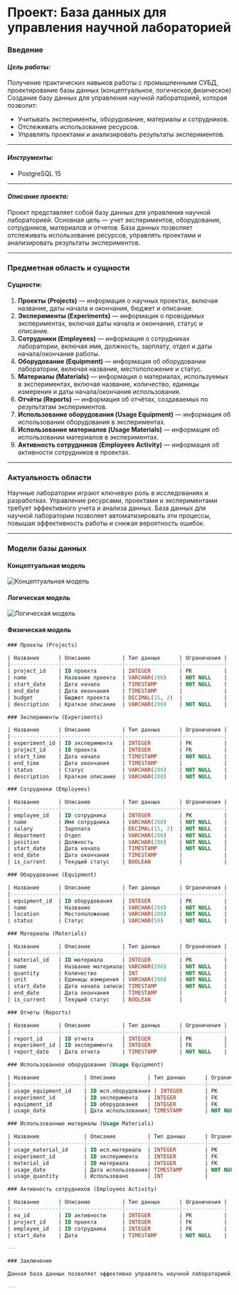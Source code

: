 # Проект: База данных для управления научной лабораторией

### Введение

#### ***Цель работы:***
Получение практических навыков работы с промышленными СУБД, проектирование базы данных (концептуальное, логическое,физическое)
Создание базу данных для управления научной лабораторией, которая позволит:
- Учитывать эксперименты, оборудование, материалы и сотрудников.
- Отслеживать использование ресурсов.
- Управлять проектами и анализировать результаты экспериментов.

---

#### ***Инструменты:***
- PostgreSQL 15

---

#### ***Описание проекта:***
Проект представляет собой базу данных для управления научной лабораторией. Основная цель — учет экспериментов, оборудования, сотрудников, материалов и отчетов. База данных позволяет отслеживать использование ресурсов, управлять проектами и анализировать результаты экспериментов.

---

### Предметная область и сущности

#### Сущности:
1. **Проекты (Projects)** — информация о научных проектах, включая название, даты начала и окончания, бюджет и описание.
2. **Эксперименты (Experiments)** — информация о проводимых экспериментах, включая даты начала и окончания, статус и описание.
3. **Сотрудники (Employees)** — информация о сотрудниках лаборатории, включая имя, должность, зарплату, отдел и даты начала/окончания работы.
4. **Оборудование (Equipment)** — информация об оборудовании лаборатории, включая название, местоположение и статус.
5. **Материалы (Materials)** — информация о материалах, используемых в экспериментах, включая название, количество, единицы измерения и даты начала/окончания использования.
6. **Отчёты (Reports)** — информация об отчётах, создаваемых по результатам экспериментов.
7. **Использование оборудования (Usage Equipment)** — информация об использовании оборудования в экспериментах.
8. **Использование материалов (Usage Materials)** — информация об использовании материалов в экспериментах.
9. **Активность сотрудников (Employees Activity)** — информация об активности сотрудников в проектах.

---

### Актуальность области

Научные лаборатории играют ключевую роль в исследованиях и разработках. Управление ресурсами, проектами и экспериментами требует эффективного учета и анализа данных. База данных для научной лаборатории позволяет автоматизировать эти процессы, повышая эффективность работы и снижая вероятность ошибок.

---

### Модели базы данных

#### Концептуальная модель
![Концептуальная модель](./docs/conceptual-model.png)

#### Логическая модель
![Логическая модель](./docs/logical-model.png)

#### Физическая модель

```sql
### Проекты (Projects)

| Название      | Описание          | Тип данных      | Ограничения |
|---------------|-------------------|-----------------|-------------|
| project_id    | ID проекта        | INTEGER         | PK          |
| name          | Название проекта  | VARCHAR(200)    | NOT NULL    |
| start_date    | Дата начала       | TIMESTAMP       | NOT NULL    |
| end_date      | Дата окончания    | TIMESTAMP       |             |
| budget        | Бюджет проекта    | DECIMAL(15, 2)  |             |
| description   | Краткое описание  | VARCHAR(200)    | NOT NULL    |

### Эксперименты (Experiments)

| Название      | Описание          | Тип данных      | Ограничения |
|---------------|-------------------|-----------------|-------------|
| experiment_id | ID эксперимента   | INTEGER         | PK          |
| project_id    | ID проекта        | INTEGER         | FK          |
| start_time    | Дата начала       | TIMESTAMP       | NOT NULL    |
| end_time      | Дата окончания    | TIMESTAMP       |             |
| status        | Статус            | VARCHAR(200)    | NOT NULL    |
| description   | Краткое описание  | VARCHAR(200)    | NOT NULL    |

### Сотрудники (Employees)

| Название      | Описание          | Тип данных      | Ограничения |
|---------------|-------------------|-----------------|-------------|
| employee_id   | ID сотрудника     | INTEGER         | PK          |
| name          | Имя сотрудника    | VARCHAR(200)    | NOT NULL    |
| salary        | Зарплата          | DECIMAL(15, 2)  | NOT NULL    |
| department    | Отдел             | VARCHAR(200)    | NOT NULL    |
| position      | Должность         | VARCHAR(200)    | NOT NULL    |
| start_date    | Дата начала       | TIMESTAMP       | NOT NULL    |
| end_date      | Дата окончания    | TIMESTAMP       |             |
| is_current    | Текущий статус    | BOOLEAN         |             |

### Оборудование (Equipment)

| Название      | Описание          | Тип данных      | Ограничения |
|---------------|-------------------|-----------------|-------------|
| equipment_id  | ID оборудования   | INTEGER         | PK          |
| name          | Название          | VARCHAR(200)    | NOT NULL    |
| location      | Местоположение    | VARCHAR(200)    | NOT NULL    |
| status        | Статус            | VARCHAR(50)     | NOT NULL    |

### Материалы (Materials)

| Название      | Описание          | Тип данных      | Ограничения |
|---------------|-------------------|-----------------|-------------|
| material_id   | ID материала      | INTEGER         | PK          |
| name          | Название материала| VARCHAR(200)    | NOT NULL    |
| quantity      | Количество        | INT             | NOT NULL    |
| unit          | Единицы измерения | VARCHAR(200)    | NOT NULL    |
| start_date    | Дата начала записи| TIMESTAMP       | NOT NULL    |
| end_date      | Дата окончания    | TIMESTAMP       |             |
| is_current    | Текущий статус    | BOOLEAN         |             |

### Отчеты (Reports)

| Название      | Описание          | Тип данных      | Ограничения |
|---------------|-------------------|-----------------|-------------|
| report_id     | ID отчета         | INTEGER         | PK          |
| experiment_id | ID эксперимента   | INTEGER         | FK          |
| report_date   | Дата отчета       | TIMESTAMP       | NOT NULL    |

### Использованное оборудование (Usage Equipment)

| Название              | Описание          | Тип данных      | Ограничения |
|-----------------------|-------------------|-----------------|-------------|
| usage_equipment_id    | ID исп.оборудования | INTEGER       | PK          |
| experiment_id         | ID эксперимента   | INTEGER         | FK          |
| equipment_id          | ID оборудования   | INTEGER         | FK          |
| usage_date            | Дата использования| TIMESTAMP       | NOT NULL    |

### Использованные материалы (Usage Materials)

| Название              | Описание          | Тип данных      | Ограничения |
|-----------------------|-------------------|-----------------|-------------|
| usage_material_id     | ID исп.материала  | INTEGER         | PK          |
| experiment_id         | ID эксперимента   | INTEGER         | FK          |
| material_id           | ID материала      | INTEGER         | FK          |
| usage_date            | Дата использования| TIMESTAMP       | NOT NULL    |
| usage_quantity        | Использовано      | INT             |             |

### Активность сотрудников (Employees Activity)

| Название      | Описание          | Тип данных      | Ограничения |
|---------------|-------------------|-----------------|-------------|
| ea_id         | ID активности     | INTEGER         | PK          |
| project_id    | ID проекта        | INTEGER         | FK          |
| employee_id   | ID сотрудника     | INTEGER         | FK          |
| start_date    | Дата              | TIMESTAMP       | NOT NULL    |

---

### Заключение

Данная база данных позволяет эффективно управлять научной лабораторией, учитывая все аспекты её работы. Она обеспечивает целостность данных, поддерживает версионирование (SCD Type 2) и позволяет анализировать использование ресурсов.

---
